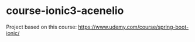 # course-ionic3-acenelio

Project based on this course: https://www.udemy.com/course/spring-boot-ionic/

